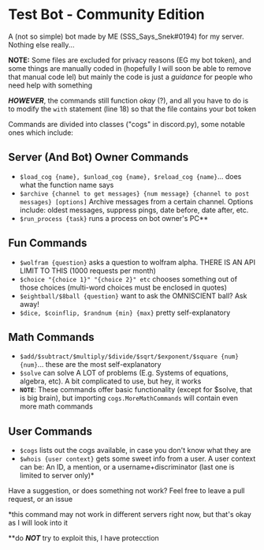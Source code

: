 # Test Bot - Community Edition

A (not so simple) bot made by ME (SSS_Says_Snek#0194) for my server.
Nothing else really...

**NOTE:** Some files are excluded for privacy reasons (EG my bot token),
and some things are manually coded in (hopefully I will soon be able to remove that manual code lel)
but mainly the code is just a *guidance* for people who need help with something

***HOWEVER***, the commands still function *okay* (?), and all you have to do is to
modify the `with` statement (line 18) so that the file contains your bot token

Commands are divided into classes ("cogs" in discord.py), some notable ones which include:

## Server (And Bot) Owner Commands
- `$load_cog {name}, $unload_cog {name}, $reload_cog {name}`... does what the function name says
- `$archive {channel to get messages} {num message} {channel to post messages} [options]` Archive messages
from a certain channel. Options include: oldest messages, suppress pings, date before, date after, etc.
- `$run_process {task}` runs a process on bot owner's PC**

## Fun Commands
- `$wolfram {question}` asks a question to wolfram alpha. THERE IS AN API LIMIT TO THIS (1000 requests per month)
- `$choice "{choice 1}" "{choice 2}" etc` chooses something out of those choices (multi-word choices must be enclosed in quotes)
- `$eightball/$8ball {question}` want to ask the OMNISCIENT ball? Ask away!
- `$dice, $coinflip, $randnum {min} {max}` pretty self-explanatory

## Math Commands
- `$add/$subtract/$multiply/$divide/$sqrt/$exponent/$square {num} {num}`... these are the most self-explanatory
- `$solve` can solve A LOT of problems (E.g. Systems of equations, algebra, etc). A bit complicated to use, but hey, it works
- **`NOTE`**: These commands offer basic functionality (except for $solve, that is big brain),
but importing `cogs.MoreMathCommands` will contain even more math commands

## User Commands
- `$cogs` lists out the cogs available, in case you don't know what they are
- `$whois {user context}` gets some sweet info from a user. A user context can be: An ID, a mention, or a username+discriminator (last one is limited to server only)*

Have a suggestion, or does something not work? Feel free to leave a pull request, or an issue

*this command may not work in different servers right now, but that's okay as I will look into it

**do ***NOT*** try to exploit this, I have protecction